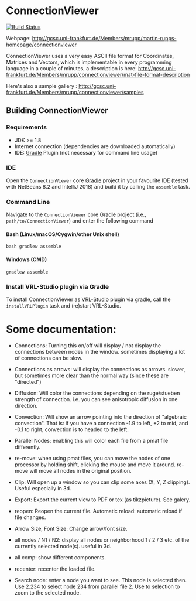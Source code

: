 ConnectionViewer
===============================

[![Build Status](https://travis-ci.org/UG4/ConnectionViewer.svg?branch=master)](https://travis-ci.org/UG4/ConnectionViewer)

Webpage: http://gcsc.uni-frankfurt.de/Members/mrupp/martin-rupps-homepage/connectionviewer

ConnectionViewer uses a very easy ASCII file format for Coordinates, Matrices and Vectors, which is implementable in every programming language in a couple of minutes, a description is here: 
http://gcsc.uni-frankfurt.de/Members/mrupp/connectionviewer/mat-file-format-description
 

Here's also a sample gallery : http://gcsc.uni-frankfurt.de/Members/mrupp/connectionviewer/samples

## Building ConnectionViewer

### Requirements

- JDK >= 1.8
- Internet connection (dependencies are downloaded automatically)
- IDE: [Gradle](http://www.gradle.org/) Plugin (not necessary for command line usage)

### IDE

Open the `ConnectionViewer` core [Gradle](http://www.gradle.org/) project in your favourite IDE (tested with NetBeans 8.2 and IntelliJ 2018) and build it
by calling the `assemble` task.

### Command Line

Navigate to the `ConnectionViewer` core [Gradle](http://www.gradle.org/) project (i.e., `path/to/ConnectionViewer`) and enter the following command

#### Bash (Linux/macOS/Cygwin/other Unix shell)

    bash gradlew assemble
    
#### Windows (CMD)

    gradlew assemble 
    
### Install VRL-Studio plugin via Gradle

To install ConnectionViewer as [VRL-Studio](https://vrl-studio.mihosoft.eu/) plugin via gradle, call the `installVRLPlugin` task and (re)start VRL-Studio.

# Some documentation:

- Connections: Turning this on/off will display / not display the connections between nodes in the window. sometimes displaying a lot of connections can be slow.

- Connections   as arrows: will display the connections as arrows. slower, but sometimes more clear than the normal way (since these are "directed")

- Diffusion: Will color the connections depending on the ruge/stueben strength of connection. i.e. you can see anisotropic diffusion in one direction.

- Convection: Will show an arrow pointing into the direction of "algebraic convection". That is: if you have a connection -1.9 to left, +2 to mid, and -0.1 to right, convection is to headed to the left.

- Parallel Nodes: enabling this will color each file from a pmat file differently.

- re-move: when using pmat files, you can move the nodes of one processor by holding shift, clicking the mouse and move it around. re-move will move all nodes in the original position.

- Clip: Will open up a window so you can clip some axes (X, Y, Z clipping). Useful especially in 3d.

- Export: Export the current view to PDF or tex (as tikzpicture). See galery.

- reopen: Reopen the current file. Automatic reload: automatic reload if file changes.

- Arrow Size, Font Size: Change arrow/font size.

- all nodes / N1 / N2: display all nodes or neighborhood 1 / 2 / 3 etc. of the currently selected node(s). useful in 3d.

- all comp: show different components. 

- recenter: recenter the loaded file.

- Search node: enter a node you want to see. This node is selected then. Use 2.234 to select node 234 from parallel file 2. Use to selection to zoom to the selected node.
